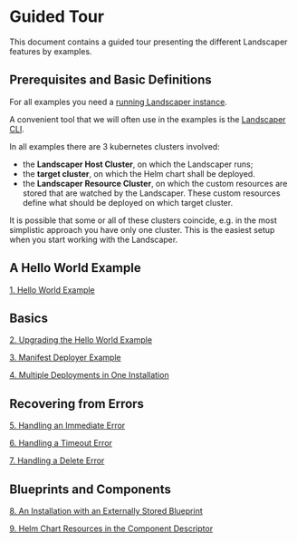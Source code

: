 # Guided Tour

This document contains a guided tour presenting the different Landscaper features by examples.

## Prerequisites and Basic Definitions

For all examples you need a [running Landscaper instance](../gettingstarted/install-landscaper-controller.md).

A convenient tool that we will often use in the examples is the 
[Landscaper CLI](https://github.com/gardener/landscapercli). 

In all examples there are 3 kubernetes clusters involved:

- the **Landscaper Host Cluster**, on which the Landscaper runs;
- the **target cluster**, on which the Helm chart shall be deployed.
- the **Landscaper Resource Cluster**, on which the custom resources are stored that are watched by the Landscaper.
  These custom resources define what should be deployed on which target cluster.

It is possible that some or all of these clusters coincide, e.g. in the most simplistic approach you have only one
cluster. This is the easiest setup when you start working with the Landscaper.

## A Hello World Example

[1. Hello World Example](./hello-world)

## Basics

[2. Upgrading the Hello World Example](./basics/upgrade)

[3. Manifest Deployer Example](./basics/manifest-deployer)

[4. Multiple Deployments in One Installation](./basics/multiple-deployitems)

## Recovering from Errors

[5. Handling an Immediate Error](./error-handling/immediate-error)

[6. Handling a Timeout Error](./error-handling/timeout-error)

[7. Handling a Delete Error](./error-handling/delete-error)

## Blueprints and Components

[8. An Installation with an Externally Stored Blueprint](./blueprints/external-blueprint)

[9. Helm Chart Resources in the Component Descriptor](./blueprints/helm-chart-resource)


<!--
Delete without uninstall
automatic reconcile
Deploying a blueprint to multiple targets/target list
Pull secrets for helm chart repo (with and without secret ref)
Pull secret in context to access a protected oci registry
Timeouts
Import, export
Subinstallations
deploy executions in files
images listed in a component descriptor
additional files in blueprint, e.g. for config data

Make use of temp files in the scripts that upload a component descriptor
-->
